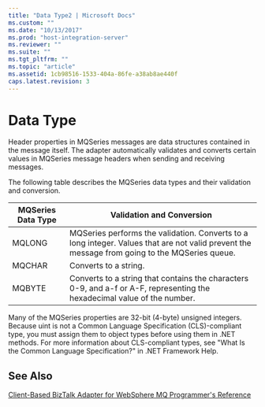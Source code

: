 ```yaml
---
title: "Data Type2 | Microsoft Docs"
ms.custom: ""
ms.date: "10/13/2017"
ms.prod: "host-integration-server"
ms.reviewer: ""
ms.suite: ""
ms.tgt_pltfrm: ""
ms.topic: "article"
ms.assetid: 1cb98516-1533-404a-86fe-a38ab8ae440f
caps.latest.revision: 3
---
```

# Data Type
Header properties in MQSeries messages are data structures contained in the message itself. The adapter automatically validates and converts certain values in MQSeries message headers when sending and receiving messages.  
  
 The following table describes the MQSeries data types and their validation and conversion.  
  
|MQSeries Data Type|Validation and Conversion|  
|------------------------|-------------------------------|  
|MQLONG|MQSeries performs the validation. Converts to a long integer. Values that are not valid prevent the message from going to the MQSeries queue.|  
|MQCHAR|Converts to a string.|  
|MQBYTE|Converts to a string that contains the characters 0-9, and a-f or A-F, representing the hexadecimal value of the number.|  
  
 Many of the MQSeries properties are 32-bit (4-byte) unsigned integers. Because uint is not a Common Language Specification (CLS)-compliant type, you must assign them to object types before using them in .NET methods. For more information about CLS-compliant types, see "What Is the Common Language Specification?" in .NET Framework Help.  
  
## See Also  
 [Client-Based BizTalk Adapter for WebSphere MQ Programmer's Reference](../core/client-based-biztalk-adapter-for-websphere-mq-programmer-s-reference.md)